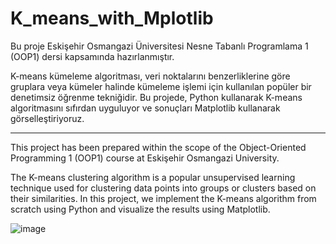 # K_means_with_Mplotlib
 Bu proje Eskişehir Osmangazi Üniversitesi Nesne Tabanlı Programlama 1 (OOP1) dersi kapsamında hazırlanmıştır.
 
 K-means kümeleme algoritması, veri noktalarını benzerliklerine göre gruplara veya kümeler halinde kümeleme işlemi için kullanılan popüler bir denetimsiz öğrenme tekniğidir. Bu projede, Python kullanarak K-means algoritmasını sıfırdan uyguluyor ve sonuçları Matplotlib kullanarak görselleştiriyoruz.

*******************************************************************************************
This project has been prepared within the scope of the Object-Oriented Programming 1 (OOP1) course at Eskişehir Osmangazi University.

 The K-means clustering algorithm is a popular unsupervised learning technique used for clustering data points into groups or clusters based on their similarities. In this project, we implement the K-means algorithm from scratch using Python and visualize the results using Matplotlib.

![image](https://github.com/MAkifSinan/K_means_with_Mplotlib/assets/97695942/471b8a8d-c30a-4fe9-9859-1fa9691675e9)
